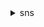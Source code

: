<details><summary>sns</summary><blockquote>

- **<details><summary>add-permission</summary><blockquote>**

  * --topic-arn
  * --label
  * --aws-account-id
  * --action-name
  * --cli-input-json
  * --cli-input-yaml
  * --generate-cli-skeleton


- **<details><summary>check-if-phone-number-is-opted-out</summary><blockquote>**

  * --phone-number
  * --cli-input-json
  * --cli-input-yaml
  * --generate-cli-skeleton


- **<details><summary>confirm-subscription</summary><blockquote>**

  * --topic-arn
  * --token
  * --authenticate-on-unsubscribe
  * --cli-input-json
  * --cli-input-yaml
  * --generate-cli-skeleton


- **<details><summary>create-platform-application</summary><blockquote>**

  * --name
  * --platform
  * --attributes
  * --cli-input-json
  * --cli-input-yaml
  * --generate-cli-skeleton


- **<details><summary>create-platform-endpoint</summary><blockquote>**

  * --platform-application-arn
  * --token
  * --custom-user-data
  * --attributes
  * --cli-input-json
  * --cli-input-yaml
  * --generate-cli-skeleton


- **<details><summary>create-sms-sandbox-phone-number</summary><blockquote>**

  * --phone-number
  * --language-code
  * --cli-input-json
  * --cli-input-yaml
  * --generate-cli-skeleton


- **<details><summary>create-topic</summary><blockquote>**

  * --name
  * --attributes
  * --tags
  * --cli-input-json
  * --cli-input-yaml
  * --generate-cli-skeleton


- **<details><summary>delete-endpoint</summary><blockquote>**

  * --endpoint-arn
  * --cli-input-json
  * --cli-input-yaml
  * --generate-cli-skeleton


- **<details><summary>delete-platform-application</summary><blockquote>**

  * --platform-application-arn
  * --cli-input-json
  * --cli-input-yaml
  * --generate-cli-skeleton


- **<details><summary>delete-sms-sandbox-phone-number</summary><blockquote>**

  * --phone-number
  * --cli-input-json
  * --cli-input-yaml
  * --generate-cli-skeleton


- **<details><summary>delete-topic</summary><blockquote>**

  * --topic-arn
  * --cli-input-json
  * --cli-input-yaml
  * --generate-cli-skeleton


- **<details><summary>get-endpoint-attributes</summary><blockquote>**

  * --endpoint-arn
  * --cli-input-json
  * --cli-input-yaml
  * --generate-cli-skeleton


- **<details><summary>get-platform-application-attributes</summary><blockquote>**

  * --platform-application-arn
  * --cli-input-json
  * --cli-input-yaml
  * --generate-cli-skeleton


- **<details><summary>get-sms-attributes</summary><blockquote>**

  * --attributes
  * --cli-input-json
  * --cli-input-yaml
  * --generate-cli-skeleton


- **<details><summary>get-sms-sandbox-account-status</summary><blockquote>**

  * --cli-input-json
  * --cli-input-yaml
  * --generate-cli-skeleton


- **<details><summary>get-subscription-attributes</summary><blockquote>**

  * --subscription-arn
  * --cli-input-json
  * --cli-input-yaml
  * --generate-cli-skeleton


- **<details><summary>get-topic-attributes</summary><blockquote>**

  * --topic-arn
  * --cli-input-json
  * --cli-input-yaml
  * --generate-cli-skeleton


- **<details><summary>help</summary><blockquote>**

  * 


- **<details><summary>list-endpoints-by-platform-application</summary><blockquote>**

  * --platform-application-arn
  * --cli-input-json
  * --cli-input-yaml
  * --starting-token
  * --max-items
  * --generate-cli-skeleton


- **<details><summary>list-origination-numbers</summary><blockquote>**

  * --cli-input-json
  * --cli-input-yaml
  * --starting-token
  * --page-size
  * --max-items
  * --generate-cli-skeleton


- **<details><summary>list-phone-numbers-opted-out</summary><blockquote>**

  * --cli-input-json
  * --cli-input-yaml
  * --starting-token
  * --max-items
  * --generate-cli-skeleton


- **<details><summary>list-platform-applications</summary><blockquote>**

  * --cli-input-json
  * --cli-input-yaml
  * --starting-token
  * --max-items
  * --generate-cli-skeleton


- **<details><summary>list-sms-sandbox-phone-numbers</summary><blockquote>**

  * --cli-input-json
  * --cli-input-yaml
  * --starting-token
  * --page-size
  * --max-items
  * --generate-cli-skeleton


- **<details><summary>list-subscriptions</summary><blockquote>**

  * --cli-input-json
  * --cli-input-yaml
  * --starting-token
  * --max-items
  * --generate-cli-skeleton


- **<details><summary>list-subscriptions-by-topic</summary><blockquote>**

  * --topic-arn
  * --cli-input-json
  * --cli-input-yaml
  * --starting-token
  * --max-items
  * --generate-cli-skeleton


- **<details><summary>list-tags-for-resource</summary><blockquote>**

  * --resource-arn
  * --cli-input-json
  * --cli-input-yaml
  * --generate-cli-skeleton


- **<details><summary>list-topics</summary><blockquote>**

  * --cli-input-json
  * --cli-input-yaml
  * --starting-token
  * --max-items
  * --generate-cli-skeleton


- **<details><summary>opt-in-phone-number</summary><blockquote>**

  * --phone-number
  * --cli-input-json
  * --cli-input-yaml
  * --generate-cli-skeleton


- **<details><summary>publish</summary><blockquote>**

  * --topic-arn
  * --target-arn
  * --phone-number
  * --message
  * --subject
  * --message-structure
  * --message-attributes
  * --message-deduplication-id
  * --message-group-id
  * --cli-input-json
  * --cli-input-yaml
  * --generate-cli-skeleton


- **<details><summary>remove-permission</summary><blockquote>**

  * --topic-arn
  * --label
  * --cli-input-json
  * --cli-input-yaml
  * --generate-cli-skeleton


- **<details><summary>set-endpoint-attributes</summary><blockquote>**

  * --endpoint-arn
  * --attributes
  * --cli-input-json
  * --cli-input-yaml
  * --generate-cli-skeleton


- **<details><summary>set-platform-application-attributes</summary><blockquote>**

  * --platform-application-arn
  * --attributes
  * --cli-input-json
  * --cli-input-yaml
  * --generate-cli-skeleton


- **<details><summary>set-sms-attributes</summary><blockquote>**

  * --attributes
  * --cli-input-json
  * --cli-input-yaml
  * --generate-cli-skeleton


- **<details><summary>set-subscription-attributes</summary><blockquote>**

  * --subscription-arn
  * --attribute-name
  * --attribute-value
  * --cli-input-json
  * --cli-input-yaml
  * --generate-cli-skeleton


- **<details><summary>set-topic-attributes</summary><blockquote>**

  * --topic-arn
  * --attribute-name
  * --attribute-value
  * --cli-input-json
  * --cli-input-yaml
  * --generate-cli-skeleton


- **<details><summary>subscribe</summary><blockquote>**

  * --topic-arn
  * --protocol
  * --attributes
  * --return-subscription-arn
  * --no-return-subscription-arn
  * --notification-endpoint
  * --cli-input-json
  * --cli-input-yaml
  * --generate-cli-skeleton


- **<details><summary>tag-resource</summary><blockquote>**

  * --resource-arn
  * --tags
  * --cli-input-json
  * --cli-input-yaml
  * --generate-cli-skeleton


- **<details><summary>unsubscribe</summary><blockquote>**

  * --subscription-arn
  * --cli-input-json
  * --cli-input-yaml
  * --generate-cli-skeleton


- **<details><summary>untag-resource</summary><blockquote>**

  * --resource-arn
  * --tag-keys
  * --cli-input-json
  * --cli-input-yaml
  * --generate-cli-skeleton


- **<details><summary>verify-sms-sandbox-phone-number</summary><blockquote>**

  * --phone-number
  * --one-time-password
  * --cli-input-json
  * --cli-input-yaml
  * --generate-cli-skeleton


</blockquote></details>
</blockquote></details>
</blockquote></details>
</blockquote></details>
</blockquote></details>
</blockquote></details>
</blockquote></details>
</blockquote></details>
</blockquote></details>
</blockquote></details>
</blockquote></details>
</blockquote></details>
</blockquote></details>
</blockquote></details>
</blockquote></details>
</blockquote></details>
</blockquote></details>
</blockquote></details>
</blockquote></details>
</blockquote></details>
</blockquote></details>
</blockquote></details>
</blockquote></details>
</blockquote></details>
</blockquote></details>
</blockquote></details>
</blockquote></details>
</blockquote></details>
</blockquote></details>
</blockquote></details>
</blockquote></details>
</blockquote></details>
</blockquote></details>
</blockquote></details>
</blockquote></details>
</blockquote></details>
</blockquote></details>
</blockquote></details>
</blockquote></details>
</blockquote></details>
</blockquote></details>
